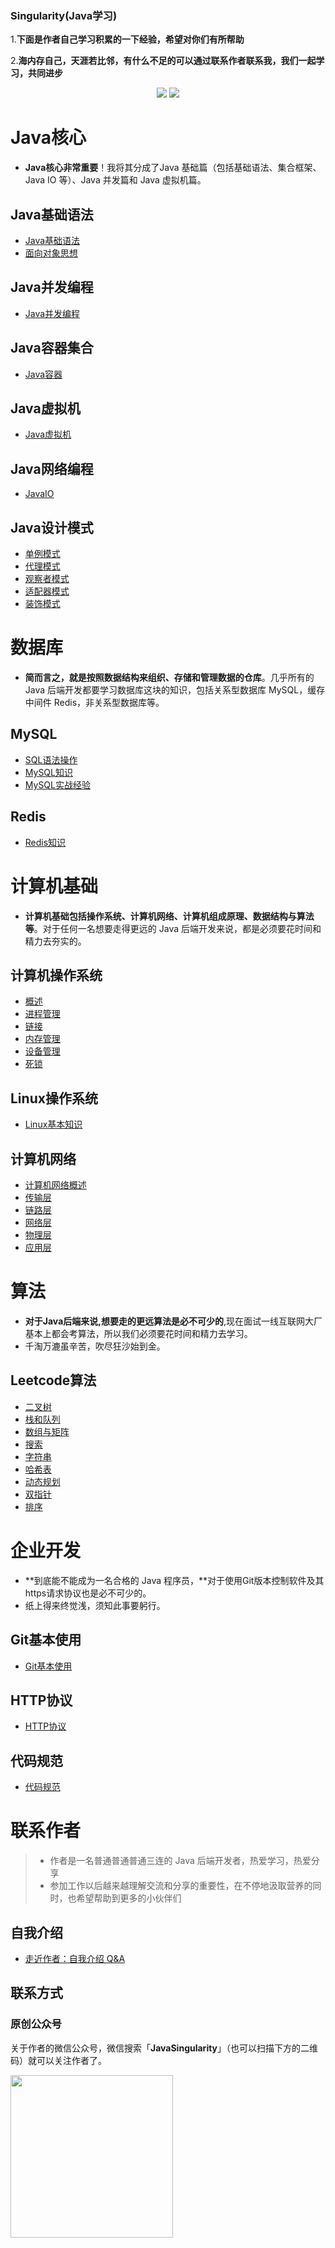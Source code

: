 ### Singularity(Java学习)

1.**下面是作者自己学习积累的一下经验，希望对你们有所帮助**

2.**海内存自己，天涯若比邻，有什么不足的可以通过联系作者联系我，我们一起学习，共同进步**

<p align="center">
  <a href="https://github.com/itwanger/toBeBetterJavaer" target="_blank"><img src="https://img.shields.io/badge/Gitee-Singularity-yellow"></a>
  <a href="https://gitee.com/itwanger/toBeBetterJavaer" target="_blank"><img src="https://img.shields.io/badge/Github-Singularity-blue"></a>
</p>

# Java核心

- **Java核心非常重要**！我将其分成了Java 基础篇（包括基础语法、集合框架、Java IO 等）、Java 并发篇和 Java 虚拟机篇。

## Java基础语法

* [Java基础语法](/Singularity/java/basics.md)
* [面向对象思想](/Singularity/java/object.md)

## Java并发编程

- [Java并发编程](/Singularity/java/concurrency.md)

## Java容器集合

- [Java容器](/Singularity/java/container.md)

## Java虚拟机

- [Java虚拟机](/Singularity/Java/virtualMachine.md)

## Java网络编程

- [JavaIO](/Singularity/java/IO.md)

## Java设计模式

- [单例模式](/Singularity/java/单例.md)
- [代理模式](/Singularity/java/代理.md)
- [观察者模式](/Singularity/java/观察者.md)
- [适配器模式](/Singularity/java/适配器.md)
- [装饰模式](/Singularity/java/装饰.md)



# 数据库

- **简而言之，就是按照数据结构来组织、存储和管理数据的仓库**。几乎所有的 Java 后端开发都要学习数据库这块的知识，包括关系型数据库 MySQL，缓存中间件 Redis，非关系型数据库等。

## MySQL

* [SQL语法操作](/Singularity/SQL/SQLGrammar.md)
* [MySQL知识](/Singularity/SQL/MySQL.md)
* [MySQL实战经验](/Singularity/SQL/SQLpractice.md)

## Redis

- [Redis知识](/Singularity/SQL/Redis.md)



# 计算机基础

- **计算机基础包括操作系统、计算机网络、计算机组成原理、数据结构与算法等**。对于任何一名想要走得更远的 Java 后端开发来说，都是必须要花时间和精力去夯实的。

## 计算机操作系统

- [概述](/Singularity/computer/概述.md)
- [进程管理](/Singularity/computer/进程管理.md)
- [链接](/Singularity/computer/链接.md)
- [内存管理](/Singularity/computer/内存管理.md)
- [设备管理](/Singularity/computer/设备管理.md)
- [死锁](/Singularity/computer/死锁.md)

## Linux操作系统

- [Linux基本知识](/Singularity/computer/linux.md)

## 计算机网络

- [计算机网络概述](/Singularity/computer/计算机网络概述.md)
- [传输层](/Singularity/computer/传输层.md)
- [链路层](/Singularity/computer/链路层.md)
- [网络层](/Singularity/computer/网络层.md)
- [物理层](/Singularity/computer/物理层.md)
- [应用层](/Singularity/computer/应用层.md)



# 算法

- **对于Java后端来说,想要走的更远算法是必不可少的**,现在面试一线互联网大厂基本上都会考算法，所以我们必须要花时间和精力去学习。
- 千淘万漉虽辛苦，吹尽狂沙始到金。

## Leetcode算法

- [二叉树](/Singularity/algorithm/树.md)
- [栈和队列](/Singularity/algorithm/栈和队列.md)
- [数组与矩阵](/Singularity/algorithm/数组与矩阵.md)
- [搜索](/Singularity/algorithm/搜索.md)
- [字符串](/Singularity/algorithm/字符串.md)
- [哈希表](/Singularity/algorithm/哈希表.md)
- [动态规划](/Singularity/algorithm/动态规划.md)
- [双指针](/Singularity/algorithm/双指针.md)
- [排序](/Singularity/algorithm/排序.md)

  

# 企业开发

- **到底能不能成为一名合格的 Java 程序员，**对于使用Git版本控制软件及其https请求协议也是必不可少的。
- 纸上得来终觉浅，须知此事要躬行。

## Git基本使用
- [Git基本使用](/Singularity/tools/Git.md)

## HTTP协议
- [HTTP协议](/Singularity/tools/HTTP.md)

## 代码规范
- [代码规范](/Singularity/tools/代码规范.md)



# 联系作者

>- 作者是一名普通普通普通三连的 Java 后端开发者，热爱学习，热爱分享
>- 参加工作以后越来越理解交流和分享的重要性，在不停地汲取营养的同时，也希望帮助到更多的小伙伴们

## 自我介绍

- [走近作者：自我介绍 Q&A](/Singularity/aboutAuthor/author.md)

## 联系方式

### 原创公众号

关于作者的微信公众号，微信搜索「**JavaSingularity**」（也可以扫描下方的二维码）就可以关注作者了。

<div align="left">
    <img src="https://singuiarity.oss-cn-shenzhen.aliyuncs.com/logo/gongzonghao.jpg" width="260px">
</div>

















